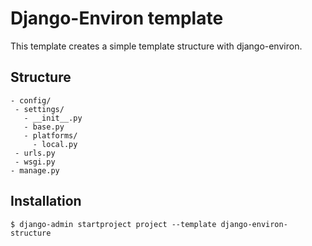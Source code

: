 # Django-Environ template

This template creates a simple template structure with django-environ. 

## Structure

```
- config/
 - settings/
   - __init__.py
   - base.py
   - platforms/
     - local.py
 - urls.py
 - wsgi.py
- manage.py
```

## Installation

```
$ django-admin startproject project --template django-environ-structure
```
